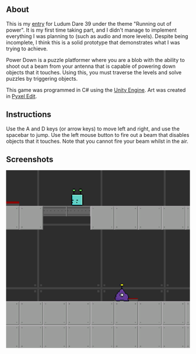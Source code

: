 ## About

This is my [entry](https://ldjam.com/events/ludum-dare/39/power-down) for Ludum Dare 39 under the theme "Running out of power". It is my first time taking part, and I didn't manage to implement everything I was planning to (such as audio and more levels). Despite being incomplete, I think this is a solid prototype that demonstrates what I was trying to achieve.

Power Down is a puzzle platformer where you are a blob with the ability to shoot out a beam from your antenna that is capable of powering down objects that it touches. Using this, you must traverse the levels and solve puzzles by triggering objects.

This game was programmed in C# using the [Unity Engine](https://unity3d.com). Art was created in [Pyxel Edit](http://pyxeledit.com/).

## Instructions

Use the A and D keys (or arrow keys) to move left and right, and use the spacebar to jump. Use the left mouse button to fire out a beam that disables objects that it touches. Note that you cannot fire your beam whilst in the air.

## Screenshots

![Power Down](screenshots/ld39.png?raw=true)

